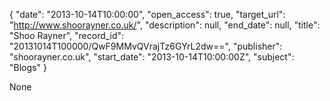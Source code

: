 {
  "date": "2013-10-14T10:00:00", 
  "open_access": true, 
  "target_url": "http://www.shoorayner.co.uk/", 
  "description": null, 
  "end_date": null, 
  "title": "Shoo Rayner", 
  "record_id": "20131014T100000/QwF9MMvQVrajTz6GYrL2dw==", 
  "publisher": "shoorayner.co.uk", 
  "start_date": "2013-10-14T10:00:00Z", 
  "subject": "Blogs"
}

None